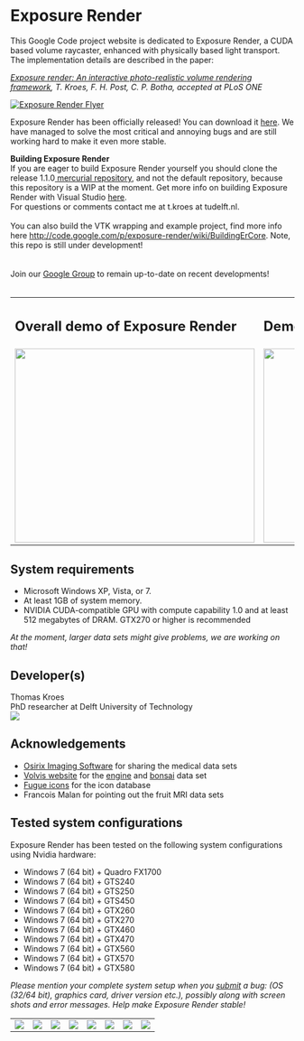 <h1>Exposure Render</h1>
This Google Code project website is dedicated to Exposure Render, a CUDA based volume raycaster, enhanced with physically based light transport. The implementation details are described in the paper:

<i><a href='http://graphics.tudelft.nl/Publications/kroes_exposure_2012'>Exposure render: An interactive photo-realistic volume rendering framework</a>, T. Kroes, F. H. Post, C. P. Botha, accepted at PLoS ONE</i>

<a href='http://exposure-render.googlecode.com/hg/Images/er_flyer.pdf'><img src='http://exposure-render.googlecode.com/hg/Images/er_flyer_thumbnail.png' alt='Exposure Render Flyer' /></a>

Exposure Render has been officially released! You can download it <a href='http://code.google.com/p/exposure-render/downloads/detail?name=ExposureRender-1.1.0-win32.exe&can=2&q=#makechanges'>here</a>. We have managed to solve the most critical and annoying bugs and are still working hard to make it even more stable.

<b>Building Exposure Render</b><br>
If you are eager to build Exposure Render yourself you should clone the release 1.1.0<a href='http://code.google.com/p/exposure-render/source/clones'> mercurial repository</a>, and not the default repository, because this repository is a WIP at the moment. Get more info on building Exposure Render with Visual Studio <a href='http://code.google.com/p/exposure-render/wiki/BuildingExposureRender'>here</a>.<br>
For questions or comments contact me at t.kroes at tudelft.nl.<br>
<br>
You can also build the VTK wrapping and example project, find more info here <a href='http://code.google.com/p/exposure-render/wiki/BuildingErCore'>http://code.google.com/p/exposure-render/wiki/BuildingErCore</a>. Note, this repo is still under development!<br>
<br>
<br>
Join our <a href='https://groups.google.com/forum/#!forum/exposure-render'>Google Group</a> to remain up-to-date on recent developments!<br>
<br>
<table cellpadding='3' cellspacing='0'>
<tr>
<td><h2>Overall demo of Exposure Render</h2></td>
<td><h2>Demonstration of hybrid scattering</h2></td>
<td><h2>Lighting</h2></td>
</tr>
<tr>
<td><a href='http://www.youtube.com/watch?feature=player_embedded&v=qzFv0draRG8' target='_blank'><img src='http://img.youtube.com/vi/qzFv0draRG8/0.jpg' width='425' height=344 /></a></td>
<td><a href='http://www.youtube.com/watch?feature=player_embedded&v=4D2HfJ5Cwqc' target='_blank'><img src='http://img.youtube.com/vi/4D2HfJ5Cwqc/0.jpg' width='425' height=344 /></a></td>
<td><a href='http://www.youtube.com/watch?feature=player_embedded&v=cZaPIEo6PPs' target='_blank'><img src='http://img.youtube.com/vi/cZaPIEo6PPs/0.jpg' width='425' height=344 /></a></td>
</tr>
</table>

<h2>System requirements</h2>
<ul>
<li>Microsoft Windows XP, Vista, or 7.</li>
<li>At least 1GB of system memory.</li>
<li>NVIDIA CUDA-compatible GPU with compute capability 1.0 and at least 512 megabytes of DRAM. GTX270 or higher is recommended</li>
</ul>
<i>At the moment, larger data sets might give problems, we are working on that!</i>
<h2>Developer(s)</h2>
Thomas Kroes<br>
PhD researcher at Delft University of Technology<br>
<img src='http://exposure-render.googlecode.com/hg/Images/photo_thomas_kroes_thumbnail.png' />

<h2>Acknowledgements</h2>
<ul><li><a href='http://pubimage.hcuge.ch:8080/'>Osirix Imaging Software</a> for sharing the medical data sets</li>
<li><a href='http://www.volvis.org/'>Volvis website</a> for the <a href='http://www.gris.uni-tuebingen.de/edu/areas/scivis/volren/datasets/data/engine.raw.gz'>engine</a> and <a href='http://www.gris.uni-tuebingen.de/edu/areas/scivis/volren/datasets/data/bonsai.raw.gz'>bonsai</a> data set</li>
<li><a href='http://code.google.com/p/fugue-icons-src/'>Fugue icons</a> for the icon database</li>
<li>Francois Malan for pointing out the fruit MRI data sets</li>
</ul>

<h2>Tested system configurations</h2>
Exposure Render has been tested on the following system configurations using Nvidia hardware:<br>
<ul>
<li>Windows 7 (64 bit) + Quadro FX1700</li>
<li>Windows 7 (64 bit) + GTS240</li>
<li>Windows 7 (64 bit) + GTS250</li>
<li>Windows 7 (64 bit) + GTS450</li>
<li>Windows 7 (64 bit) + GTX260</li>
<li>Windows 7 (64 bit) + GTX270</li>
<li>Windows 7 (64 bit) + GTX460</li>
<li>Windows 7 (64 bit) + GTX470</li>
<li>Windows 7 (64 bit) + GTX560</li>
<li>Windows 7 (64 bit) + GTX570</li>
<li>Windows 7 (64 bit) + GTX580</li>
</ul>

<i>
Please mention your complete system setup when you <a href='http://code.google.com/p/exposure-render/issues/list'>submit</a> a bug: (OS (32/64 bit), graphics card, driver version etc.), possibly along with screen shots and error messages. Help make Exposure Render stable!</i>

<table cellpadding='2' cellspacing='10'>
<tr>
<td><img src='http://exposure-render.googlecode.com/hg/Images/example_01.png' /></td>
<td><img src='http://exposure-render.googlecode.com/hg/Images/example_02.png' /></td>
<td><img src='http://exposure-render.googlecode.com/hg/Images/example_03.png' /></td>
<td><img src='http://exposure-render.googlecode.com/hg/Images/example_04.png' /></td>
<td><img src='http://exposure-render.googlecode.com/hg/Images/example_05.png' /></td>
<td><img src='http://exposure-render.googlecode.com/hg/Images/example_06.png' /></td>
<td><img src='http://exposure-render.googlecode.com/hg/Images/example_07.png' /></td>
<td><img src='http://exposure-render.googlecode.com/hg/Images/example_08.png' /></td>
</tr>
</table>
